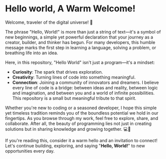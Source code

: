 # Hello world, A Warm Welcome!
Welcome, traveler of the digital universe! 🌟

The phrase "Hello, World!" is more than just a string of text—it's a symbol of new beginnings, a simple yet powerful declaration that your journey as a creator, builder, and thinker has begun. For many developers, this humble message marks the first step in learning a language, solving a problem, or breathing life into an idea.

Here, in this repository, "Hello World" isn't just a program—it's a mindset:

* **Curiosity**: The spark that drives exploration.
* **Creativity**: Turning lines of code into something meaningful.
* **Connection**: Joining a community of innovators and dreamers.
I believe every line of code is a bridge: between ideas and reality, between logic and imagination, and between you and a world of infinite possibilities. This repository is a small but meaningful tribute to that spirit.

Whether you're new to coding or a seasoned developer, I hope this simple yet timeless tradition reminds you of the boundless potential we hold in our fingertips. As you browse through my work, feel free to explore, share, and collaborate. After all, the beauty of programming lies not just in creating solutions but in sharing knowledge and growing together. 💻🌱

If you're reading this, consider it a warm hello and an invitation to connect! Let's continue building, exploring, and saying "**Hello, World!**" to new opportunities every day.
